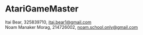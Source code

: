# AtariGameMaster

Itai Bear, 325839710, itai.bear1@gmail.com   
Noam Manaker Morag, 214726002, noam.school.only@gmail.com
